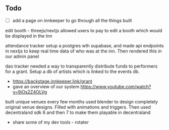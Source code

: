## Todo
- [ ] add a page on innkeeper to go through all the things built

edit booth - threejs/nextjs
allowed users to pay to edit a booth which would be displayed in the Inn

attendance tracker
setup a postgres wth supabase, and made api endpoints in nextjs to keep real time data of who was at the inn. Then rendered this in our admin panel

dao tracker
needed a way to transparently distribute funds to performers for a grant. Setup a db of artists which is linked to the events db.
- https://backstage.innkeeper.link/grant
- gave an overview of our system https://www.youtube.com/watch?v=9iOs2Z4OLVg

built unique venues every few months
used blender to design completely original venue designs. Filled with animations and triggers. Then used decentraland sdk 6 and then 7 to make them playable in decentraland
- share some of my dev tools - rotater
 

